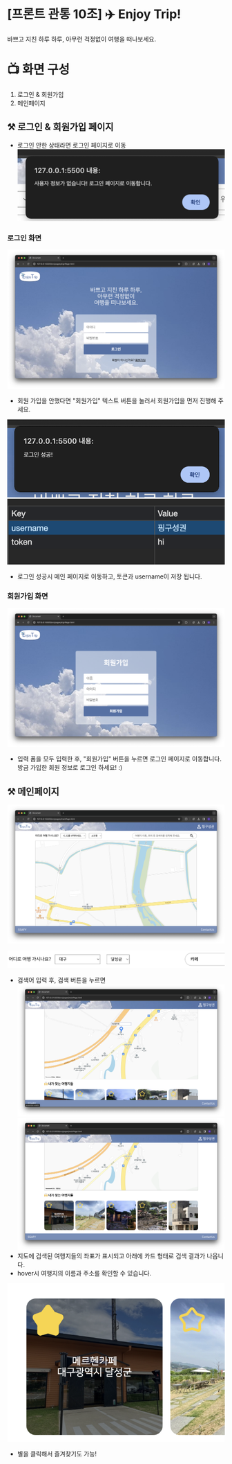 # [프론트 관통 10조] ✈️ Enjoy Trip!
바쁘고 지친 하루 하루, 아무런 걱정없이 여행을 떠나보세요.

# 📺 화면 구성
1. 로그인 & 회원가입
2. 메인페이지

## ⚒️ 로그인 & 회원가입 페이지
- 로그인 안한 상태라면 로그인 페이지로 이동
![alt text](/assets/images/readme/image.png)

### 로그인 화면
![alt text](/assets/images/readme/image-1.png)
- 회원 가입을 안했다면 "회원가입" 텍스트 버튼을 눌러서 회원가입을 먼저 진행해 주세요.

![alt text](/assets/images/readme/image-3.png)
![alt text](/assets/images/readme/image-4.png)
- 로그인 성공시 메인 페이지로 이동하고, 토큰과 username이 저장 됩니다.

### 회원가입 화면
![alt text](/assets/images/readme/image-2.png)
- 입력 폼을 모두 입력한 후, "회원가입" 버튼을 누르면 로그인 페이지로 이동합니다. 방금 가입한 회원 정보로 로그인 하세요! :)

## ⚒️ 메인페이지
![alt text](/assets/images/readme/image-5.png)

![alt text](/assets/images/readme/image-6.png)
- 검색어 입력 후, 검색 버튼을 누르면
![alt text](/assets/images/readme/image-7.png)
![alt text](/assets/images/readme/image-8.png)
- 지도에 검색된 여행지들의 좌표가 표시되고 아래에 카드 형태로 검색 결과가 나옵니다.
- hover시 여행지의 이름과 주소를 확인할 수 있습니다.

![alt text](/assets/images/readme/image-9.png)
- 별을 클릭해서 즐겨찾기도 가능!
